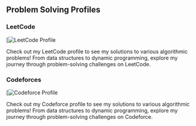 ## Problem Solving Profiles

### LeetCode
[![LeetCode Profile](https://leetcode.com/u/cu2022Kogo/)
  
Check out my LeetCode profile to see my solutions to various algorithmic problems! From data structures to dynamic programming, explore my journey through problem-solving challenges on LeetCode.

### Codeforces
[![Codeforce Profile](https://codeforces.com/profile/saba.koguashvili)
  
Check out my Codeforce profile to see my solutions to various algorithmic problems! From data structures to dynamic programming, explore my journey through problem-solving challenges on Codeforce.
